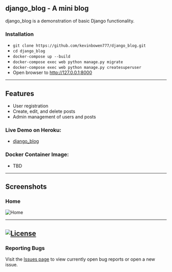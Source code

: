## django_blog - A mini blog

django_blog is a demonstration of basic Django functionality.

### Installation
 - `git clone https://github.com/kevinbowen777/django_blog.git`
 - `cd django_blog`
 - `docker-compose up --build`
 - `docker-compose exec web python manage.py migrate`
 - `docker-compose exec web python manage.py createsuperuser`
 - Open browser to http://127.0.0.1:8000

---
## Features
 - User registration
 - Create, edit, and delete posts
 - Admin management of users and posts

### Live Demo on Heroku:
 - [django_blog](https://rocky-fortress-40743.herokuapp.com/)
### Docker Container Image:

 - TBD
---
## Screenshots

### Home
![Home](https://github.com/kevinbowen777/django_blog/blob/master/images/django_blog_homepage.png)

---
[![License](https://img.shields.io/badge/license-MIT-green)](https://github.com/kevinbowen777/django_blog/blob/master/LICENSE)
---
### Reporting Bugs

   Visit the [Issues page](https://github.com/kevinbowen777/django_blog/issues)
      to view currently open bug reports or open a new issue.
